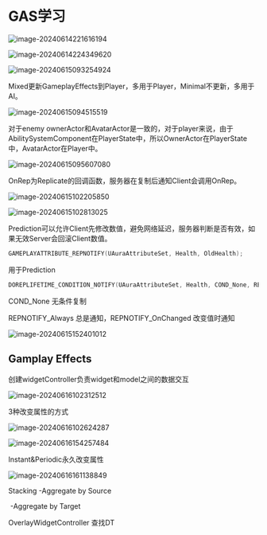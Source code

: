 # GAS学习

![image-20240614221616194](G:\ue5game\Aura\Figure\image-20240614221616194.png)

![image-20240614224349620](G:\ue5game\Aura\Figure\image-20240614224349620.png)

![image-20240615093254924](G:\ue5game\Aura\Figure\image-20240615093254924.png)

Mixed更新GameplayEffects到Player，多用于Player，Minimal不更新，多用于AI。

![image-20240615094515519](G:\ue5game\Aura\Figure\image-20240615094515519.png)

对于enemy ownerActor和AvatarActor是一致的，对于player来说，由于AbilitySystemComponent在PlayerState中，所以OwnerActor在PlayerState中，AvatarActor在Player中。

![image-20240615095607080](G:\ue5game\Aura\Figure\image-20240615095607080.png)

OnRep为Replicate的回调函数，服务器在复制后通知Client会调用OnRep。

![image-20240615102205850](G:\ue5game\Aura\Figure\image-20240615102205850.png)

![image-20240615102813025](G:\ue5game\Aura\Figure\image-20240615102813025.png)

Prediction可以允许Client先修改数值，避免网络延迟，服务器判断是否有效，如果无效Server会回滚Client数值。

```c++
GAMEPLAYATTRIBUTE_REPNOTIFY(UAuraAttributeSet, Health, OldHealth);
```

用于Prediction

```cpp
DOREPLIFETIME_CONDITION_NOTIFY(UAuraAttributeSet, Health, COND_None, REPNOTIFY_Always);
```

COND_None 无条件复制

REPNOTIFY_Always 总是通知，REPNOTIFY_OnChanged 改变值时通知

![image-20240615152401012](G:\ue5game\Aura\Figure\image-20240615152401012.png)



## Gamplay Effects

创建widgetController负责widget和model之间的数据交互

![image-20240616102312512](G:\ue5game\Aura\Figure\image-20240616102312512.png)

3种改变属性的方式

![image-20240616102624287](G:\ue5game\Aura\Figure\image-20240616102624287.png)

![image-20240616154257484](G:\ue5game\Aura\Figure\image-20240616154257484.png)

Instant&Periodic永久改变属性

![image-20240616161138849](G:\ue5game\Aura\Figure\image-20240616161138849.png)

Stacking -Aggregate by Source

​		-Aggregate by Target

OverlayWidgetController 查找DT